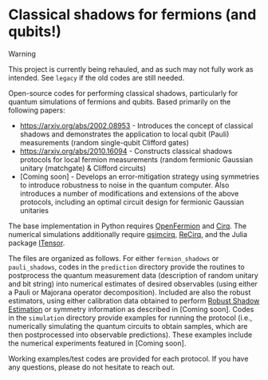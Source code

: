 # Classical shadows for fermions (and qubits!)

> [!WARNING]
> This project is currently being rehauled, and as such may not fully work as intended. See `legacy` if the old codes are still needed.

Open-source codes for performing classical shadows, particularly for quantum simulations of fermions and qubits. Based primarily on the following papers:

* https://arxiv.org/abs/2002.08953 - Introduces the concept of classical shadows and demonstrates the application to local qubit (Pauli) measurements (random single-qubit Clifford gates)
* https://arxiv.org/abs/2010.16094 - Constructs classical shadows protocols for local fermion measurements (random fermionic Gaussian unitary (matchgate) & Clifford circuits)
* [Coming soon] - Develops an error-mitigation strategy using symmetries to introduce robustness to noise in the quantum computer. Also introduces a number of modifications and extensions of the above protocols, including an optimal circuit design for fermionic Gaussian unitaries

The base implementation in Python requires [OpenFermion](https://quantumai.google/openfermion) and [Cirq](https://quantumai.google/cirq). The numerical simulations additionally require [qsimcirq](https://github.com/quantumlib/qsim), [ReCirq](https://github.com/quantumlib/ReCirq), and the Julia package [ITensor](https://github.com/ITensor/ITensors.jl).

The files are organized as follows. For either `fermion_shadows` or `pauli_shadows`, codes in the `prediction` directory provide the routines to postprocess the quantum measurement data (description of random unitary and bit string) into numerical estimates of desired observables (using either a Pauli or Majorana operator decomposition). Included are also the robust estimators, using either calibration data obtained to perform [Robust Shadow Estimation](https://arxiv.org/abs/2011.09636) or symmetry information as described in [Coming soon]. Codes in the `simulation` directory provide examples for running the protocol (i.e., numerically simulating the quantum circuits to obtain samples, which are then postprocessed into observable predictions). These examples include the numerical experiments featured in [Coming soon].

Working examples/test codes are provided for each protocol. If you have any questions, please do not hesitate to reach out.
